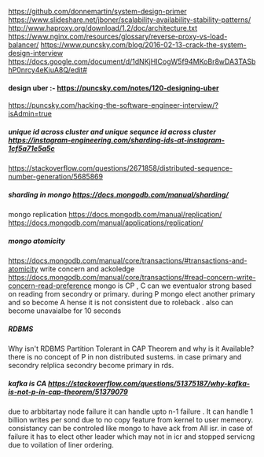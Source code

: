 https://github.com/donnemartin/system-design-primer
https://www.slideshare.net/jboner/scalability-availability-stability-patterns/
http://www.haproxy.org/download/1.2/doc/architecture.txt
https://www.nginx.com/resources/glossary/reverse-proxy-vs-load-balancer/
https://www.puncsky.com/blog/2016-02-13-crack-the-system-design-interview
https://docs.google.com/document/d/1dNKjHICogW5f94MKoBr8wDA3TASbhP0nrcy4eKiuA8Q/edit#
#### design uber :- https://puncsky.com/notes/120-designing-uber
https://puncsky.com/hacking-the-software-engineer-interview/?isAdmin=true

##### unique id across cluster and unique sequnce id across cluster https://instagram-engineering.com/sharding-ids-at-instagram-1cf5a71e5a5c
https://stackoverflow.com/questions/2671858/distributed-sequence-number-generation/5685869



##### sharding in mongo https://docs.mongodb.com/manual/sharding/
mongo replication https://docs.mongodb.com/manual/replication/
https://docs.mongodb.com/manual/applications/replication/

##### mongo atomicity
https://docs.mongodb.com/manual/core/transactions/#transactions-and-atomicity
write concern and ackoledge  https://docs.mongodb.com/manual/core/transactions/#read-concern-write-concern-read-preference
mongo is CP , C can we eventualor strong based on reading from secondry or primary. during P mongo elect another primary and so become A hense it is not consistent due to roleback . also can become unavaialbe for 10 seconds


##### RDBMS
Why isn't RDBMS Partition Tolerant in CAP Theorem and why is it Available?
there is no concept of P in non distributed sustems. in case primary and secondry relplica secondry become primary in rds.


##### kafka is CA https://stackoverflow.com/questions/51375187/why-kafka-is-not-p-in-cap-theorem/51379079
due to arbbitartay node failure it can handle upto n-1 failure . It  can handle 1 billion writes per sond due to no copy feature from kernel to user memeory. consistancy can be controled like mongo to have ack from All isr. in case of failure it has to elect other leader which may not in icr and stopped servicng due to voilation of liner ordering.
